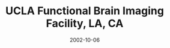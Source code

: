 ---
title: "UCLA Functional Brain Imaging Facility, LA, CA"
project_id: 
date: 2002-10-06
conference_id: ""
presenters:
   - peter_bandettini
summary: "<p>UCLA Functional Brain Imaging Facility, LA, CA</p>"
file: /assets/presentations/T128.ppt
filename: T128.ppt
layout: presentation
---